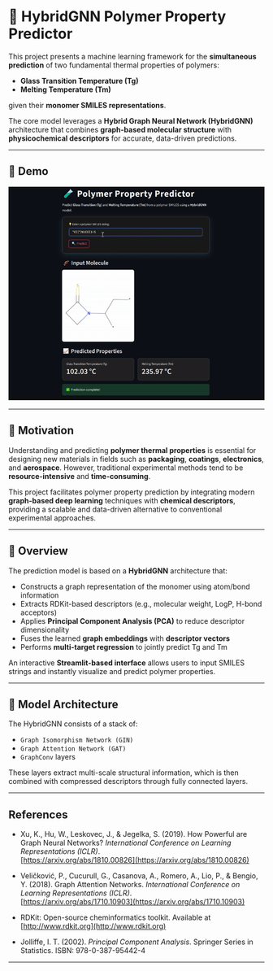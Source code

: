 # 🧬 HybridGNN Polymer Property Predictor

This project presents a machine learning framework for the **simultaneous prediction** of two fundamental thermal properties of polymers:

- **Glass Transition Temperature (Tg)**
- **Melting Temperature (Tm)**

given their **monomer SMILES representations**.

The core model leverages a **Hybrid Graph Neural Network (HybridGNN)** architecture that combines **graph-based molecular structure** with **physicochemical descriptors** for accurate, data-driven predictions.

---

## 🎥 Demo

![Streamlit app GIF](doc/demo.gif)

---

## 🎯 Motivation

Understanding and predicting **polymer thermal properties** is essential for designing new materials in fields such as **packaging**, **coatings**, **electronics**, and **aerospace**. However, traditional experimental methods tend to be **resource-intensive** and **time-consuming**.

This project facilitates polymer property prediction by integrating modern **graph-based deep learning** techniques with **chemical descriptors**, providing a scalable and data-driven alternative to conventional experimental approaches.

---

## 🔬 Overview

The prediction model is based on a **HybridGNN** architecture that:

- Constructs a graph representation of the monomer using atom/bond information
- Extracts RDKit-based descriptors (e.g., molecular weight, LogP, H-bond acceptors)
- Applies **Principal Component Analysis (PCA)** to reduce descriptor dimensionality
- Fuses the learned **graph embeddings** with **descriptor vectors**
- Performs **multi-target regression** to jointly predict Tg and Tm

An interactive **Streamlit-based interface** allows users to input SMILES strings and instantly visualize and predict polymer properties.

---

## 🧠 Model Architecture

The HybridGNN consists of a stack of:

- `Graph Isomorphism Network (GIN)`
- `Graph Attention Network (GAT)`
- `GraphConv` layers

These layers extract multi-scale structural information, which is then combined with compressed descriptors through fully connected layers.

---

## References

- Xu, K., Hu, W., Leskovec, J., & Jegelka, S. (2019). How Powerful are Graph Neural Networks? *International Conference on Learning Representations (ICLR)*.  
  [https://arxiv.org/abs/1810.00826](https://arxiv.org/abs/1810.00826)

- Veličković, P., Cucurull, G., Casanova, A., Romero, A., Lio, P., & Bengio, Y. (2018). Graph Attention Networks. *International Conference on Learning Representations (ICLR)*.  
  [https://arxiv.org/abs/1710.10903](https://arxiv.org/abs/1710.10903)

- RDKit: Open-source cheminformatics toolkit. Available at [http://www.rdkit.org](http://www.rdkit.org)

- Jolliffe, I. T. (2002). *Principal Component Analysis*. Springer Series in Statistics. ISBN: 978-0-387-95442-4

---
